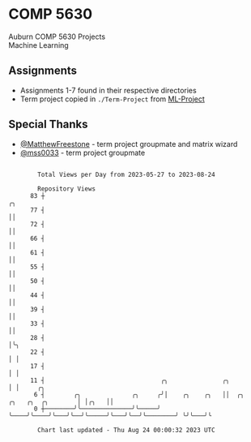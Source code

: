 # COMP 5630
Auburn COMP 5630 Projects  
Machine Learning

## Assignments
- Assignments 1-7 found in their respective directories
- Term project copied in `./Term-Project` from [ML-Project](https://github.com/wumphlett/ML-Project)

## Special Thanks
- [@MatthewFreestone](https://github.com/MatthewFreestone) - term project groupmate and matrix wizard
- [@mss0033](https://github.com/mss0033) - term project groupmate

```

        Total Views per Day from 2023-05-27 to 2023-08-24

        Repository Views
      83 ┼                                                                               ╭╮
      77 ┤                                                                               ││
      72 ┤                                                                               ││
      66 ┤                                                                               ││
      61 ┤                                                                               ││
      55 ┤                                                                               ││
      50 ┤                                                                               ││
      44 ┤                                                                               ││
      39 ┤                                                                               ││
      33 ┤                                                                               ││
      28 ┤                                                                               │╰╮
      22 ┤                                                                               │ │
      17 ┤                                                                               │ │
      11 ┤                                ╭╮               ╭╮                            │ │     ╭╮
       6 ┤        ╭╮              ╭╮     ╭╯│    ╭╮    ╭╮   ││  ╭╮     ╭╮   ╭╮  ╭╮        │ │╭╮   ││
       0 ┼────────╯╰──────────────╯╰─────╯ ╰────╯╰────╯╰───╯╰──╯╰─────╯╰───╯╰──╯╰────────╯ ╰╯╰───╯╰

        Chart last updated - Thu Aug 24 00:00:32 2023 UTC
        
```
